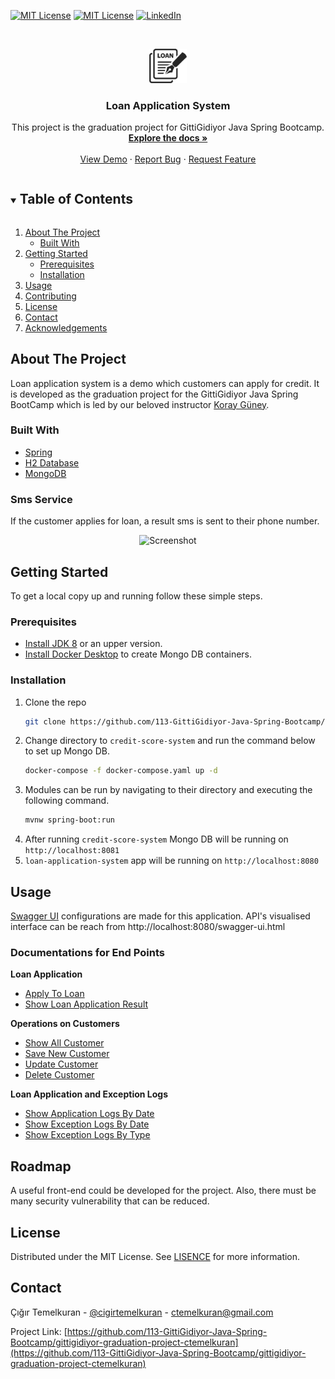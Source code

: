 



[![MIT License][license-shield]][license-url]
[![MIT License][license-shield]][license-url]
[![LinkedIn][linkedin-shield]][linkedin-url]



<!-- PROJECT LOGO -->
<br />
<p align="center">
  <a href="https://github.com/113-GittiGidiyor-Java-Spring-Bootcamp/gittigidiyor-graduation-project-ctemelkuran">
    <img src="images/logo.png" alt="Logo" width="60" >
  </a>
 </p>
<h3 align="center">Loan Application System</h3>

  <p align="center">
    This project is the graduation project for GittiGidiyor Java Spring Bootcamp.
    <br />
    <a href="https://github.com/113-GittiGidiyor-Java-Spring-Bootcamp/gittigidiyor-graduation-project-ctemelkuran"><strong>Explore the docs »</strong></a>
    <br />
    <br />
    <a href="https://github.com/113-GittiGidiyor-Java-Spring-Bootcamp/gittigidiyor-graduation-project-ctemelkuran">View Demo</a>
    ·
    <a href="https://github.com/113-GittiGidiyor-Java-Spring-Bootcamp/gittigidiyor-graduation-project-ctemelkuran/issues">Report Bug</a>
    ·
    <a href="https://github.com/113-GittiGidiyor-Java-Spring-Bootcamp/gittigidiyor-graduation-project-ctemelkuran/issues">Request Feature</a>
  </p>




<!-- TABLE OF CONTENTS -->
<details open="open">
  <summary><h2 style="display: inline-block">Table of Contents</h2></summary>
  <ol>
    <li>
      <a href="#about-the-project">About The Project</a>
      <ul>
        <li><a href="#built-with">Built With</a></li>
      </ul>
    </li>
    <li>
      <a href="#getting-started">Getting Started</a>
      <ul>
        <li><a href="#prerequisites">Prerequisites</a></li>
        <li><a href="#installation">Installation</a></li>
      </ul>
    </li>
    <li><a href="#usage">Usage</a></li>
    <li><a href="#contributing">Contributing</a></li>
    <li><a href="#license">License</a></li>
    <li><a href="#contact">Contact</a></li>
    <li><a href="#acknowledgements">Acknowledgements</a></li>
  </ol>
</details>



<!-- ABOUT THE PROJECT -->
## About The Project


Loan application system is a demo which customers can apply for credit.
It is developed as the graduation project for the 
GittiGidiyor Java Spring BootCamp which is led by our beloved 
instructor [Koray Güney](https://github.com/korayguney).

### Built With

* [Spring](https://spring.io/)
* [H2 Database](https://www.h2database.com/)
* [MongoDB](https://www.mongodb.com/)

### Sms Service

If the customer applies for loan, a result sms is sent to their phone number.
<p align="center">
  <a>
    <img src="images/screenshot.png" alt="Screenshot" width="80" >
  </a>
 </p>



<!-- GETTING STARTED -->
## Getting Started

To get a local copy up and running follow these simple steps.

### Prerequisites


* [Install JDK 8](https://www.oracle.com/java/technologies/downloads/) or an upper version.
* [Install Docker Desktop](https://www.docker.com/products/docker-desktop) to create Mongo DB containers.


### Installation

1. Clone the repo
   ```sh
   git clone https://github.com/113-GittiGidiyor-Java-Spring-Bootcamp/gittigidiyor-graduation-project-ctemelkuran.git
   ```
2. Change directory to `credit-score-system` and run the command below to set up Mongo DB.
   ```sh
   docker-compose -f docker-compose.yaml up -d
   ```
3. Modules can be run by navigating to their directory and executing the following command.
   ```sh
   mvnw spring-boot:run
   ```
4. After running `credit-score-system` Mongo DB will be running on `http://localhost:8081`
5. `loan-application-system` app will be running on `http://localhost:8080`

<!-- USAGE EXAMPLES -->
## Usage

[Swagger UI](https://swagger.io/tools/swagger-ui/) configurations are made for this application.
API's visualised interface can be reach from http://localhost:8080/swagger-ui.html 

### Documentations for End Points
**Loan Application**
* [Apply To Loan](doc/loan-application/apply-to-loan.md)
* [Show Loan Application Result](doc/loan-application/get-loan-application-result.md)

**Operations on Customers**
* [Show All Customer](doc/customer/get-all-customers.md)
* [Save New Customer](doc/customer/save-customer.md)
* [Update Customer](doc/customer/update-customer.md)
* [Delete Customer](doc/customer/delete-customer.md)

**Loan Application and Exception Logs**
* [Show Application Logs By Date](doc/customer/get-application-logs.md)
* [Show Exception Logs By Date](docs/exception-logs/get-exception-logs-by-date.md)
* [Show Exception Logs By Type](docs/exception-logs/get-exception-logs-by-type.md)


<!-- ROADMAP -->
## Roadmap

A useful front-end could be developed for the project. 
Also, there must be many security vulnerability that can be reduced.



<!-- LICENSE -->
## License

Distributed under the MIT License. See [LISENCE](LICENSE) for more information.



<!-- CONTACT -->
## Contact

Çığır Temelkuran - [@cigirtemelkuran](https://twitter.com/cigirtemelkuran) - ctemelkuran@gmail.com

Project Link: [https://github.com/113-GittiGidiyor-Java-Spring-Bootcamp/gittigidiyor-graduation-project-ctemelkuran](https://github.com/113-GittiGidiyor-Java-Spring-Bootcamp/gittigidiyor-graduation-project-ctemelkuran)



<!-- MARKDOWN LINKS & IMAGES -->
<!-- https://www.markdownguide.org/basic-syntax/#reference-style-links -->
[stars-shield]: https://img.shields.io/github/stars/ctemelkuran/repo.svg?style=for-the-badge
[stars-url]: https://github.com/113-GittiGidiyor-Java-Spring-Bootcamp/gittigidiyor-graduation-project-ctemelkuran/stargazers
[license-shield]: https://img.shields.io/github/license/ctemelkuran/repo.svg?style=for-the-badge
[license-url]: https://github.com/113-GittiGidiyor-Java-Spring-Bootcamp/gittigidiyor-graduation-project-ctemelkuran/blob/main/LICENSE.txt
[linkedin-shield]: https://img.shields.io/badge/-LinkedIn-black.svg?style=for-the-badge&logo=linkedin&colorB=555
[linkedin-url]: https://linkedin.com/in/ctemelkuran

